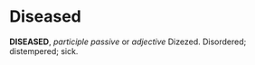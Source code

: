 # Diseased

**DISEASED**, _participle passive_ or _adjective_ Dizezed. Disordered; distempered; sick.